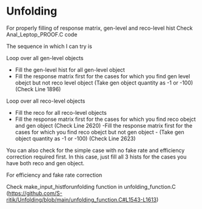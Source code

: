 # Unfolding

For properly filling of response matrix, gen-level and reco-level hist
Check Anal_Leptop_PROOF.C code

The sequence in which I can try is

Loop over all gen-level objects
  - Fill the gen-level hist for all gen-level object
 - Fill the response matrix first for the cases for which you find gen level obejct but not reco level object (Take gen object quantity as -1 or -100) (Check Line 1896)
   
Loop over all reco-level objects
 - Fill the reco  for all reco-level objects
- Fill the response matrix first for the cases for which you find reco obejct and gen object (Check Line 2620)
 -Fill the response matrix first for the cases for which you find reco obejct but not gen object - (Take gen object quantity as -1 or -100) (Check Line 2623)


You can also check for the simple case with no fake rate and efficiency correction required first. In this case, just fill all 3 hists for the cases you have both reco and gen object.


For efficiency and fake rate correction

Check make_input_histforunfolding function in unfolding_function.C (https://github.com/S-ritik/Unfolding/blob/main/unfolding_function.C#L1543-L1613)

